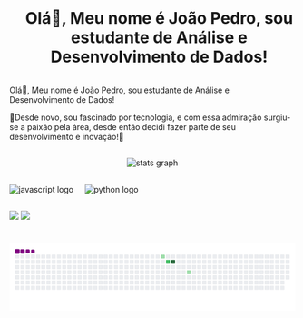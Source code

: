 <!--título-->
<div id="user-content-toc">
  <ul align="center">
    <summary><h1 style="display: inline-block"> Olá👋, Meu nome é João Pedro, sou estudante de Análise e Desenvolvimento de Dados!</h1></summary>
</div>

<!-- Presentation -->
<p>
  Olá👋, Meu nome é João Pedro, sou estudante de Análise e Desenvolvimento de Dados!
  </p>
<p>
  🤖Desde novo, sou fascinado por tecnologia, e com essa admiração surgiu-se a paixão pela área, desde então decidi fazer parte de seu desenvolvimento e inovação!🤖
</p>

##

<div align="center">
  <img src="https://github-readme-stats.vercel.app/api?username=JoaoPedroGuima&hide_title=false&hide_rank=false&show_icons=true&include_all_commits=true&count_private=true&disable_animations=false&theme=dracula&locale=en&hide_border=false" height="150" alt="stats graph"  />
</div>

##



<div align="left">
  <img src="https://cdn.jsdelivr.net/gh/devicons/devicon/icons/javascript/javascript-original.svg" height="30" alt="javascript logo"  />

  <img width="12" />
  <img src="https://cdn.jsdelivr.net/gh/devicons/devicon/icons/python/python-original.svg" height="30" alt="python logo"  />
  <img width="12" />
</div>

##

<div align="left">
  <a href = "mailto:joaopedro.gui.vale@gmail.com
"><img src="https://img.shields.io/badge/-Gmail-%23333?style=for-the-badge&logo=gmail&logoColor=white" target="_blank"></a>
  <a href="https://www.linkedin.com/in/joãopedro-guimaraes" target="_blank"><img src="https://img.shields.io/badge/-LinkedIn-%230077B5?style=for-the-badge&logo=linkedin&logoColor=white" target="_blank"></a> 
</div>

# ![snake gif](https://github.com/JoaoPedroGuima/JoaoPedroGuima/blob/output/github-contribution-grid-snake.gif)
